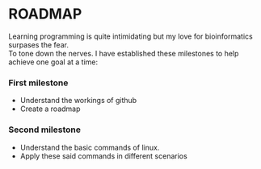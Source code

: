 
# ROADMAP  
Learning programming is quite intimidating but my love for bioinformatics surpases the fear.  
To tone down the nerves. I have established these milestones to help achieve one goal at a time:  
### First milestone  
* Understand the workings of github  
* Create a roadmap  
### Second milestone  
* Understand the basic commands of linux.  
* Apply these said commands in different scenarios
